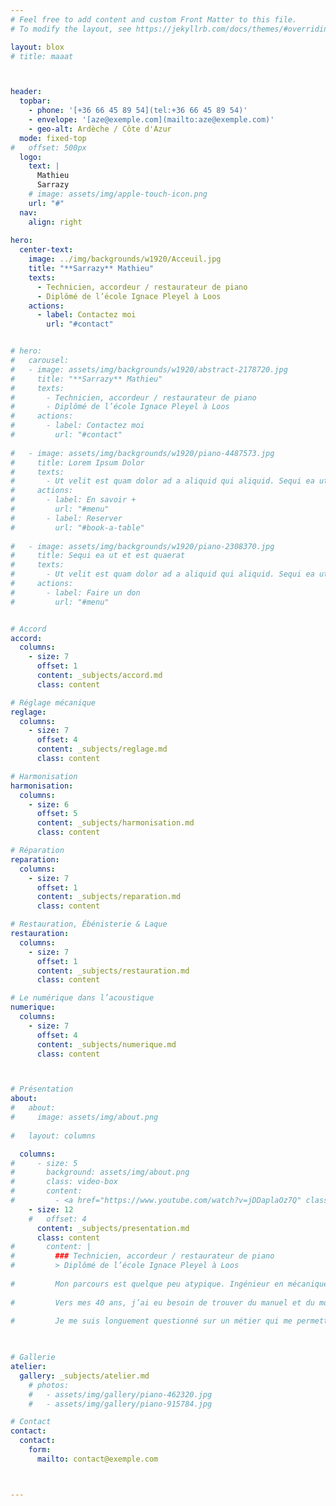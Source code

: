 ```yaml
---
# Feel free to add content and custom Front Matter to this file.
# To modify the layout, see https://jekyllrb.com/docs/themes/#overriding-theme-defaults

layout: blox
# title: maaat 



header:
  topbar:
    - phone: '[+36 66 45 89 54](tel:+36 66 45 89 54)'
    - envelope: '[aze@exemple.com](mailto:aze@exemple.com)'
    - geo-alt: Ardèche / Côte d'Azur
  mode: fixed-top
#   offset: 500px
  logo:
    text: |
      Mathieu  
      Sarrazy
    # image: assets/img/apple-touch-icon.png
    url: "#"
  nav:
    align: right
  
hero:
  center-text:
    image: ../img/backgrounds/w1920/Acceuil.jpg
    title: "**Sarrazy** Mathieu"
    texts:
      - Technicien, accordeur / restaurateur de piano
      - Diplômé de l’école Ignace Pleyel à Loos
    actions:
      - label: Contactez moi
        url: "#contact"  


# hero:
#   carousel:
#   - image: assets/img/backgrounds/w1920/abstract-2178720.jpg
#     title: "**Sarrazy** Mathieu"
#     texts:
#       - Technicien, accordeur / restaurateur de piano
#       - Diplômé de l’école Ignace Pleyel à Loos
#     actions:
#       - label: Contactez moi
#         url: "#contact"
  
#   - image: assets/img/backgrounds/w1920/piano-4487573.jpg
#     title: Lorem Ipsum Dolor
#     texts:
#       - Ut velit est quam dolor ad a aliquid qui aliquid. Sequi ea ut et est quaerat sequi nihil ut aliquam. Occaecati alias dolorem mollitia ut. Similique ea voluptatem. Esse doloremque accusamus repellendus deleniti vel. Minus et tempore modi architecto.
#     actions:
#       - label: En savoir +
#         url: "#menu"
#       - label: Reserver
#         url: "#book-a-table"
  
#   - image: assets/img/backgrounds/w1920/piano-2308370.jpg
#     title: Sequi ea ut et est quaerat
#     texts:
#       - Ut velit est quam dolor ad a aliquid qui aliquid. Sequi ea ut et est quaerat sequi nihil ut aliquam. Occaecati alias dolorem mollitia ut. Similique ea voluptatem. Esse doloremque accusamus repellendus deleniti vel. Minus et tempore modi architecto.
#     actions:
#       - label: Faire un don
#         url: "#menu"


# Accord
accord:
  columns:
    - size: 7
      offset: 1
      content: _subjects/accord.md
      class: content

# Réglage mécanique
reglage:
  columns:
    - size: 7
      offset: 4
      content: _subjects/reglage.md
      class: content

# Harmonisation
harmonisation:
  columns:
    - size: 6
      offset: 5
      content: _subjects/harmonisation.md
      class: content

# Réparation
reparation:
  columns:
    - size: 7
      offset: 1
      content: _subjects/reparation.md
      class: content

# Restauration, Ébénisterie & Laque
restauration:
  columns:
    - size: 7
      offset: 1
      content: _subjects/restauration.md
      class: content

# Le numérique dans l’acoustique
numerique:
  columns:
    - size: 7
      offset: 4
      content: _subjects/numerique.md
      class: content



# Présentation
about:
#   about:
#     image: assets/img/about.png
  
#   layout: columns

  columns:
#     - size: 5
#       background: assets/img/about.png
#       class: video-box
#       content:
#         - <a href="https://www.youtube.com/watch?v=jDDaplaOz7Q" class="venobox play-btn mb-4" data-vbtype="video" data-autoplay="true"></a>
    - size: 12
    #   offset: 4
      content: _subjects/presentation.md
      class: content
#       content: |
#         ### Technicien, accordeur / restaurateur de piano
#         > Diplômé de l’école Ignace Pleyel à Loos
        
#         Mon parcours est quelque peu atypique. Ingénieur en mécanique, j’ai conçu et élaboré des machines automatisées et robotisées pour de nombreux secteurs de l’industrie pendant plus de 15 ans.
        
#         Vers mes 40 ans, j’ai eu besoin de trouver du manuel et du mouvement dans ma profession tout en gardant de la technique et de l’intellectuel, de trouver de la proximité avec les gens, de me recentrer sur des valeurs plus simples et artisanales. Un travail plus humain et plus riche de sens.
        
#         Je me suis longuement questionné sur un métier qui me permettrait de faire le lien entre ma personnalité, ma créativité, mon besoin de rigueur, la technique et le manuel. Toutes ces réflexions m’ont amené à conclure que le métier d’accordeur restaurateur de piano en serait ma synthèse.


  
# Gallerie
atelier:
  gallery: _subjects/atelier.md
    # photos:
    #   - assets/img/gallery/piano-462320.jpg
    #   - assets/img/gallery/piano-915784.jpg

# Contact
contact:
  contact:
    form:
      mailto: contact@exemple.com



---
```

